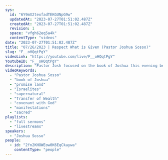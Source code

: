 ```yaml
---
sys:
  id: "6Y9mX2texfadTEKGUNpG9w"
  updatedAt: "2023-07-27T01:51:02.487Z"
  createdAt: "2023-07-27T01:51:02.487Z"
  revision: 1
  space: "vfgh62eq5a4k"
  contentType: "videos"
date: "2023-07-27T01:51:02.487Z"
title: "07/26/2023 | Respect What is Given (Pastor Joshua Sosso)"
slug: "F__oHQqtPgY"
videoLink: "https://youtube.com/live/F__oHQqtPgY"
YoutubeID: "F__oHQqtPgY"
description: "Pastor Josh focused on the book of Joshua this evening because it is relevant to the Transfer of Wealth that we are experiencing. In Joshua 1, the Lord give the Israelites strict instructions to get to the Promise Land. Then, in Joshua 3, the Lord allowed the Israelites to cross on dry ground in the Jordan to show that he was with them as he went forth. Later, when the Israelites defeated Jericho, the Lord told the Israelites the plunder belonged to Him and to covet the riches. However, one Israelite focused on the riches and cost him and his family their lives. This should be a wake up call to us to treat God and the instructions given to us as sacred. If God gives us the riches we have been asking for, we need to treat them as sacred and ask where to go next. If we move forward without God, we could lose everything that is promised to us. Treat every task and ability God has given you the same respect you give God. This sermon was delivered at Freedom Fellowship Church International in San Antonio, TX."
videoKeywords:
  - "Pastor Joshua Sosso"
  - "book of Joshua"
  - "promise land"
  - "Israelites"
  - "supernatural"
  - "Transfer of Wealth"
  - "covenant with God"
  - "manifestations"
  - "sacred"
playlists:
  - "full sermons"
  - "livestreams"
speakers:
  - "Joshua Sosso"
people:
  - id: "2fn2KHOWEow0K6EqCkaywa"
    contentType: "people"
---
```

